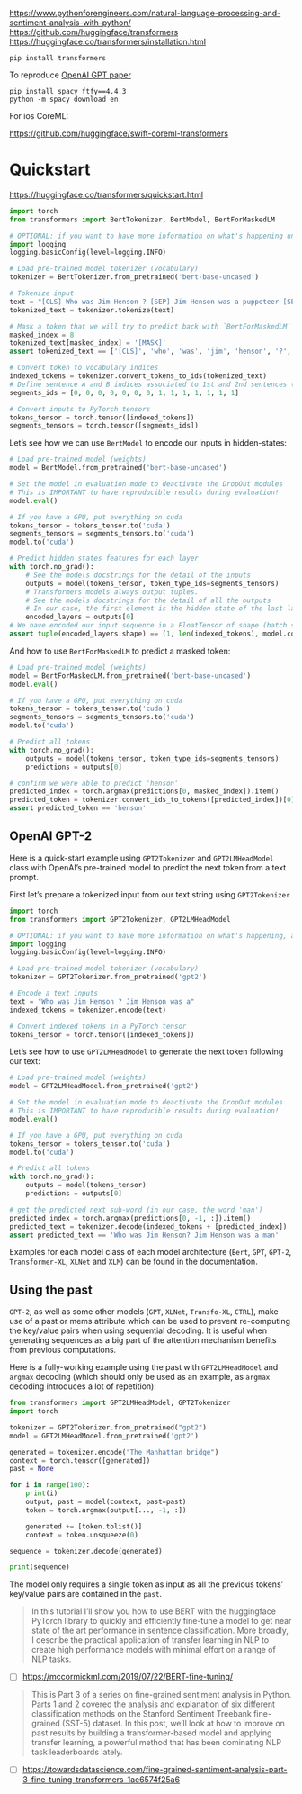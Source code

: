 
https://www.pythonforengineers.com/natural-language-processing-and-sentiment-analysis-with-python/
https://github.com/huggingface/transformers
https://huggingface.co/transformers/installation.html

```
pip install transformers
```

To reproduce [OpenAI GPT paper](https://openai.com/blog/better-language-models/)

```
pip install spacy ftfy==4.4.3
python -m spacy download en
```

For ios CoreML:

https://github.com/huggingface/swift-coreml-transformers


# Quickstart

https://huggingface.co/transformers/quickstart.html

```python
import torch
from transformers import BertTokenizer, BertModel, BertForMaskedLM

# OPTIONAL: if you want to have more information on what's happening under the hood, activate the logger as follows
import logging
logging.basicConfig(level=logging.INFO)

# Load pre-trained model tokenizer (vocabulary)
tokenizer = BertTokenizer.from_pretrained('bert-base-uncased')

# Tokenize input
text = "[CLS] Who was Jim Henson ? [SEP] Jim Henson was a puppeteer [SEP]"
tokenized_text = tokenizer.tokenize(text)

# Mask a token that we will try to predict back with `BertForMaskedLM`
masked_index = 8
tokenized_text[masked_index] = '[MASK]'
assert tokenized_text == ['[CLS]', 'who', 'was', 'jim', 'henson', '?', '[SEP]', 'jim', '[MASK]', 'was', 'a', 'puppet', '##eer', '[SEP]']

# Convert token to vocabulary indices
indexed_tokens = tokenizer.convert_tokens_to_ids(tokenized_text)
# Define sentence A and B indices associated to 1st and 2nd sentences (see paper)
segments_ids = [0, 0, 0, 0, 0, 0, 0, 1, 1, 1, 1, 1, 1, 1]

# Convert inputs to PyTorch tensors
tokens_tensor = torch.tensor([indexed_tokens])
segments_tensors = torch.tensor([segments_ids])

```

Let’s see how we can use `BertModel` to encode our inputs in hidden-states:

```python
# Load pre-trained model (weights)
model = BertModel.from_pretrained('bert-base-uncased')

# Set the model in evaluation mode to deactivate the DropOut modules
# This is IMPORTANT to have reproducible results during evaluation!
model.eval()

# If you have a GPU, put everything on cuda
tokens_tensor = tokens_tensor.to('cuda')
segments_tensors = segments_tensors.to('cuda')
model.to('cuda')

# Predict hidden states features for each layer
with torch.no_grad():
    # See the models docstrings for the detail of the inputs
    outputs = model(tokens_tensor, token_type_ids=segments_tensors)
    # Transformers models always output tuples.
    # See the models docstrings for the detail of all the outputs
    # In our case, the first element is the hidden state of the last layer of the Bert model
    encoded_layers = outputs[0]
# We have encoded our input sequence in a FloatTensor of shape (batch size, sequence length, model hidden dimension)
assert tuple(encoded_layers.shape) == (1, len(indexed_tokens), model.config.hidden_size)
```

And how to use `BertForMaskedLM` to predict a masked token:

```python
# Load pre-trained model (weights)
model = BertForMaskedLM.from_pretrained('bert-base-uncased')
model.eval()

# If you have a GPU, put everything on cuda
tokens_tensor = tokens_tensor.to('cuda')
segments_tensors = segments_tensors.to('cuda')
model.to('cuda')

# Predict all tokens
with torch.no_grad():
    outputs = model(tokens_tensor, token_type_ids=segments_tensors)
    predictions = outputs[0]

# confirm we were able to predict 'henson'
predicted_index = torch.argmax(predictions[0, masked_index]).item()
predicted_token = tokenizer.convert_ids_to_tokens([predicted_index])[0]
assert predicted_token == 'henson'
```

## OpenAI GPT-2

Here is a quick-start example using `GPT2Tokenizer` and `GPT2LMHeadModel` class with OpenAI’s pre-trained model to predict the next token from a text prompt.

First let’s prepare a tokenized input from our text string using `GPT2Tokenizer`

```python
import torch
from transformers import GPT2Tokenizer, GPT2LMHeadModel

# OPTIONAL: if you want to have more information on what's happening, activate the logger as follows
import logging
logging.basicConfig(level=logging.INFO)

# Load pre-trained model tokenizer (vocabulary)
tokenizer = GPT2Tokenizer.from_pretrained('gpt2')

# Encode a text inputs
text = "Who was Jim Henson ? Jim Henson was a"
indexed_tokens = tokenizer.encode(text)

# Convert indexed tokens in a PyTorch tensor
tokens_tensor = torch.tensor([indexed_tokens])
```

Let’s see how to use `GPT2LMHeadModel` to generate the next token following our text:

```python
# Load pre-trained model (weights)
model = GPT2LMHeadModel.from_pretrained('gpt2')

# Set the model in evaluation mode to deactivate the DropOut modules
# This is IMPORTANT to have reproducible results during evaluation!
model.eval()

# If you have a GPU, put everything on cuda
tokens_tensor = tokens_tensor.to('cuda')
model.to('cuda')

# Predict all tokens
with torch.no_grad():
    outputs = model(tokens_tensor)
    predictions = outputs[0]

# get the predicted next sub-word (in our case, the word 'man')
predicted_index = torch.argmax(predictions[0, -1, :]).item()
predicted_text = tokenizer.decode(indexed_tokens + [predicted_index])
assert predicted_text == 'Who was Jim Henson? Jim Henson was a man'
```

Examples for each model class of each model architecture (`Bert`, `GPT`, `GPT-2`, `Transformer-XL`, `XLNet` and `XLM`) can be found in the documentation.

## Using the past

`GPT-2`, as well as some other models (`GPT`, `XLNet`, `Transfo-XL`, `CTRL`), make use of a past or mems attribute which can be used to prevent re-computing the key/value pairs when using sequential decoding. It is useful when generating sequences as a big part of the attention mechanism benefits from previous computations.

Here is a fully-working example using the past with `GPT2LMHeadModel` and `argmax` decoding (which should only be used as an example, as `argmax` decoding introduces a lot of repetition):


```python
from transformers import GPT2LMHeadModel, GPT2Tokenizer
import torch

tokenizer = GPT2Tokenizer.from_pretrained("gpt2")
model = GPT2LMHeadModel.from_pretrained('gpt2')

generated = tokenizer.encode("The Manhattan bridge")
context = torch.tensor([generated])
past = None

for i in range(100):
    print(i)
    output, past = model(context, past=past)
    token = torch.argmax(output[..., -1, :])

    generated += [token.tolist()]
    context = token.unsqueeze(0)

sequence = tokenizer.decode(generated)

print(sequence)
```

The model only requires a single token as input as all the previous tokens’ key/value pairs are contained in the `past`.



> In this tutorial I’ll show you how to use BERT with the huggingface PyTorch library to quickly and efficiently fine-tune a model to get near state of the art performance in sentence classification. More broadly, I describe the practical application of transfer learning in NLP to create high performance models with minimal effort on a range of NLP tasks.

- [ ] https://mccormickml.com/2019/07/22/BERT-fine-tuning/


> This is Part 3 of a series on fine-grained sentiment analysis in Python. Parts 1 and 2 covered the analysis and explanation of six different classification methods on the Stanford Sentiment Treebank fine-grained (SST-5) dataset. In this post, we’ll look at how to improve on past results by building a transformer-based model and applying transfer learning, a powerful method that has been dominating NLP task leaderboards lately.

- [ ] https://towardsdatascience.com/fine-grained-sentiment-analysis-part-3-fine-tuning-transformers-1ae6574f25a6